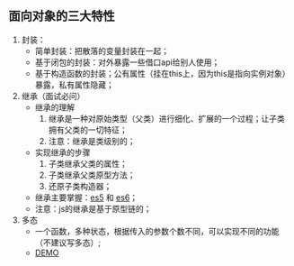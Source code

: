 ## 面向对象的三大特性
1. 封装：
    - 简单封装：把散落的变量封装在一起；
    - 基于闭包的封装：对外暴露一些借口api给别人使用；
    - 基于构造函数的封装；公有属性（挂在this上，因为this是指向实例对象）暴露，私有属性隐藏；
2. 继承（面试必问）
    - 继承的理解
        1. 继承是一种对原始类型（父类）进行细化、扩展的一个过程；让子类拥有父类的一切特征；
        2. 注意：继承是类级别的；
    - 实现继承的步骤
        1. 子类继承父类的属性；
        2. 子类继承父类原型方法；
        3. 还原子类构造器；
    - 继承主要掌握：[es5](../DEMO/5.继承/1.es5继承.html) 和 [es6](../DEMO/5.继承/1.es6继承.html)；
    - 注意：js的继承是基于原型链的；
3. 多态
    - 一个函数，多种状态，根据传入的参数个数不同，可以实现不同的功能（不建议写多态）;
    - [DEMO](../DEMO/6.多态/01.多态.html)
